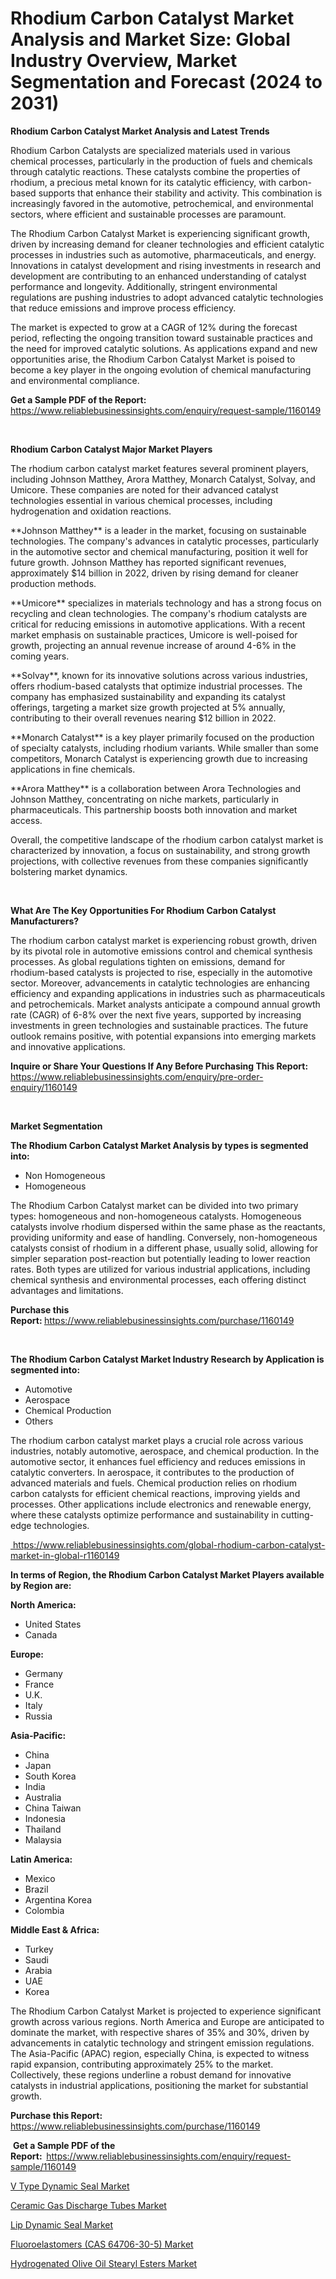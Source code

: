<p><h1>Rhodium Carbon Catalyst Market Analysis and Market Size: Global Industry Overview, Market Segmentation and Forecast (2024 to 2031)</h1></p><p><strong>Rhodium Carbon Catalyst Market Analysis and Latest Trends</strong></p>
<p><p>Rhodium Carbon Catalysts are specialized materials used in various chemical processes, particularly in the production of fuels and chemicals through catalytic reactions. These catalysts combine the properties of rhodium, a precious metal known for its catalytic efficiency, with carbon-based supports that enhance their stability and activity. This combination is increasingly favored in the automotive, petrochemical, and environmental sectors, where efficient and sustainable processes are paramount.</p><p>The Rhodium Carbon Catalyst Market is experiencing significant growth, driven by increasing demand for cleaner technologies and efficient catalytic processes in industries such as automotive, pharmaceuticals, and energy. Innovations in catalyst development and rising investments in research and development are contributing to an enhanced understanding of catalyst performance and longevity. Additionally, stringent environmental regulations are pushing industries to adopt advanced catalytic technologies that reduce emissions and improve process efficiency.</p><p>The market is expected to grow at a CAGR of 12% during the forecast period, reflecting the ongoing transition toward sustainable practices and the need for improved catalytic solutions. As applications expand and new opportunities arise, the Rhodium Carbon Catalyst Market is poised to become a key player in the ongoing evolution of chemical manufacturing and environmental compliance.</p></p>
<p><strong>Get a Sample PDF of the Report:&nbsp;</strong> <a href="https://www.reliablebusinessinsights.com/enquiry/request-sample/1160149?utm_campaign=62&utm_medium=2&utm_source=Github&utm_content=ia&utm_term=05122024&utm_id=rhodium-carbon-catalyst">https://www.reliablebusinessinsights.com/enquiry/request-sample/1160149</a></p>
<p>&nbsp;</p>
<p><strong>Rhodium Carbon Catalyst Major Market Players</strong></p>
<p><p>The rhodium carbon catalyst market features several prominent players, including Johnson Matthey, Arora Matthey, Monarch Catalyst, Solvay, and Umicore. These companies are noted for their advanced catalyst technologies essential in various chemical processes, including hydrogenation and oxidation reactions.</p><p>**Johnson Matthey** is a leader in the market, focusing on sustainable technologies. The company's advances in catalytic processes, particularly in the automotive sector and chemical manufacturing, position it well for future growth. Johnson Matthey has reported significant revenues, approximately $14 billion in 2022, driven by rising demand for cleaner production methods.</p><p>**Umicore** specializes in materials technology and has a strong focus on recycling and clean technologies. The company's rhodium catalysts are critical for reducing emissions in automotive applications. With a recent market emphasis on sustainable practices, Umicore is well-poised for growth, projecting an annual revenue increase of around 4-6% in the coming years.</p><p>**Solvay**, known for its innovative solutions across various industries, offers rhodium-based catalysts that optimize industrial processes. The company has emphasized sustainability and expanding its catalyst offerings, targeting a market size growth projected at 5% annually, contributing to their overall revenues nearing $12 billion in 2022.</p><p>**Monarch Catalyst** is a key player primarily focused on the production of specialty catalysts, including rhodium variants. While smaller than some competitors, Monarch Catalyst is experiencing growth due to increasing applications in fine chemicals.</p><p>**Arora Matthey** is a collaboration between Arora Technologies and Johnson Matthey, concentrating on niche markets, particularly in pharmaceuticals. This partnership boosts both innovation and market access.</p><p>Overall, the competitive landscape of the rhodium carbon catalyst market is characterized by innovation, a focus on sustainability, and strong growth projections, with collective revenues from these companies significantly bolstering market dynamics.</p></p>
<p>&nbsp;</p>
<p><strong>What Are The Key Opportunities For Rhodium Carbon Catalyst Manufacturers?</strong></p>
<p><p>The rhodium carbon catalyst market is experiencing robust growth, driven by its pivotal role in automotive emissions control and chemical synthesis processes. As global regulations tighten on emissions, demand for rhodium-based catalysts is projected to rise, especially in the automotive sector. Moreover, advancements in catalytic technologies are enhancing efficiency and expanding applications in industries such as pharmaceuticals and petrochemicals. Market analysts anticipate a compound annual growth rate (CAGR) of 6-8% over the next five years, supported by increasing investments in green technologies and sustainable practices. The future outlook remains positive, with potential expansions into emerging markets and innovative applications.</p></p>
<p><strong>Inquire or Share Your Questions If Any Before Purchasing This Report:</strong> <a href="https://www.reliablebusinessinsights.com/enquiry/pre-order-enquiry/1160149?utm_campaign=62&utm_medium=2&utm_source=Github&utm_content=ia&utm_term=05122024&utm_id=rhodium-carbon-catalyst">https://www.reliablebusinessinsights.com/enquiry/pre-order-enquiry/1160149</a></p>
<p>&nbsp;</p>
<p><strong>Market Segmentation</strong></p>
<p><strong>The Rhodium Carbon Catalyst Market Analysis by types is segmented into:</strong></p>
<p><ul><li>Non Homogeneous</li><li>Homogeneous</li></ul></p>
<p><p>The Rhodium Carbon Catalyst market can be divided into two primary types: homogeneous and non-homogeneous catalysts. Homogeneous catalysts involve rhodium dispersed within the same phase as the reactants, providing uniformity and ease of handling. Conversely, non-homogeneous catalysts consist of rhodium in a different phase, usually solid, allowing for simpler separation post-reaction but potentially leading to lower reaction rates. Both types are utilized for various industrial applications, including chemical synthesis and environmental processes, each offering distinct advantages and limitations.</p></p>
<p><strong>Purchase this Report:&nbsp;</strong><a href="https://www.reliablebusinessinsights.com/purchase/1160149?utm_campaign=62&utm_medium=2&utm_source=Github&utm_content=ia&utm_term=05122024&utm_id=rhodium-carbon-catalyst">https://www.reliablebusinessinsights.com/purchase/1160149</a></p>
<p>&nbsp;</p>
<p><strong>The Rhodium Carbon Catalyst Market Industry Research by Application is segmented into:</strong></p>
<p><ul><li>Automotive</li><li>Aerospace</li><li>Chemical Production</li><li>Others</li></ul></p>
<p><p>The rhodium carbon catalyst market plays a crucial role across various industries, notably automotive, aerospace, and chemical production. In the automotive sector, it enhances fuel efficiency and reduces emissions in catalytic converters. In aerospace, it contributes to the production of advanced materials and fuels. Chemical production relies on rhodium carbon catalysts for efficient chemical reactions, improving yields and processes. Other applications include electronics and renewable energy, where these catalysts optimize performance and sustainability in cutting-edge technologies.</p></p>
<p><a href="https://www.reliablebusinessinsights.com/global-rhodium-carbon-catalyst-market-in-global-r1160149?utm_campaign=62&utm_medium=2&utm_source=Github&utm_content=ia&utm_term=05122024&utm_id=rhodium-carbon-catalyst">&nbsp;https://www.reliablebusinessinsights.com/global-rhodium-carbon-catalyst-market-in-global-r1160149</a></p>
<p><strong>In terms of Region, the Rhodium Carbon Catalyst Market Players available by Region are:</strong></p>
<p>
    <p> <strong> North America: </strong>
        <ul>
            <li>United States</li>
            <li>Canada</li>
        </ul>
        </p> 
    <p> <strong> Europe: </strong>
        <ul>
            <li>Germany</li>
            <li>France</li>
            <li>U.K.</li>
            <li>Italy</li>
            <li>Russia</li>
        </ul>
        </p> 
    <p> <strong> Asia-Pacific: </strong>
        <ul>
            <li>China</li>
            <li>Japan</li>
            <li>South Korea</li>
            <li>India</li>
            <li>Australia</li>
            <li>China Taiwan</li>
            <li>Indonesia</li>
            <li>Thailand</li>
            <li>Malaysia</li>
        </ul>
        </p> 
    <p> <strong> Latin America: </strong>
        <ul>
            <li>Mexico</li>
            <li>Brazil</li>
            <li>Argentina Korea</li>
            <li>Colombia</li>
        </ul>
        </p> 
    <p> <strong> Middle East & Africa: </strong>
        <ul>
            <li>Turkey</li>
            <li>Saudi</li>
            <li>Arabia</li>
            <li>UAE</li>
            <li>Korea</li>
        </ul>
    </p>
    </p>
<p><p>The Rhodium Carbon Catalyst Market is projected to experience significant growth across various regions. North America and Europe are anticipated to dominate the market, with respective shares of 35% and 30%, driven by advancements in catalytic technology and stringent emission regulations. The Asia-Pacific (APAC) region, especially China, is expected to witness rapid expansion, contributing approximately 25% to the market. Collectively, these regions underline a robust demand for innovative catalysts in industrial applications, positioning the market for substantial growth.</p></p>
<p><strong>Purchase this Report: </strong><a href="https://www.reliablebusinessinsights.com/purchase/1160149?utm_campaign=62&utm_medium=2&utm_source=Github&utm_content=ia&utm_term=05122024&utm_id=rhodium-carbon-catalyst">https://www.reliablebusinessinsights.com/purchase/1160149</a></p>
<p>&nbsp;<strong>Get a Sample PDF of the Report:&nbsp;&nbsp;</strong><a href="https://www.reliablebusinessinsights.com/enquiry/request-sample/1160149?utm_campaign=62&utm_medium=2&utm_source=Github&utm_content=ia&utm_term=05122024&utm_id=rhodium-carbon-catalyst">https://www.reliablebusinessinsights.com/enquiry/request-sample/1160149</a></p>
<p><strong></strong></p>
<p><p><a href="https://issuu.com/reportprime-2/docs/v-type-dynamic-seal-market-size-2030.pptx?utm_campaign=62&utm_medium=2&utm_source=Github&utm_content=ia&utm_term=05122024&utm_id=rhodium-carbon-catalyst">V Type Dynamic Seal Market</a></p><p><a href="https://github.com/WashimHussain441/Market-Research-Report-List-1/blob/main/ceramic-gas-discharge-tubes-market.md?utm_campaign=62&utm_medium=2&utm_source=Github&utm_content=ia&utm_term=05122024&utm_id=rhodium-carbon-catalyst">Ceramic Gas Discharge Tubes Market</a></p><p><a href="https://issuu.com/reportprime-2/docs/lip-dynamic-seal-market-size-2030.pptx?utm_campaign=62&utm_medium=2&utm_source=Github&utm_content=ia&utm_term=05122024&utm_id=rhodium-carbon-catalyst">Lip Dynamic Seal Market</a></p><p><a href="https://github.com/SanjidaMahmud54/Market-Research-Report-List-1/blob/main/fluoroelastomers-cas-64706-30-5-market.md?utm_campaign=62&utm_medium=2&utm_source=Github&utm_content=ia&utm_term=05122024&utm_id=rhodium-carbon-catalyst">Fluoroelastomers (CAS 64706-30-5) Market</a></p><p><a href="https://www.linkedin.com/pulse/compreh-proposis-fbaif?utm_campaign=62&utm_medium=2&utm_source=Github&utm_content=ia&utm_term=05122024&utm_id=rhodium-carbon-catalyst">Hydrogenated Olive Oil Stearyl Esters Market</a></p></p>